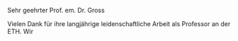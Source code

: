 
Sehr geehrter Prof. em. Dr. Gross

Vielen Dank für ihre langjährige leidenschaftliche Arbeit als Professor an der ETH. Wir